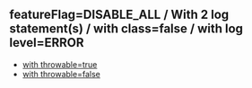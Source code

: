 ## featureFlag=DISABLE_ALL / With 2 log statement(s) / with class=false / with log level=ERROR

* [with throwable=true](throwable-true/index.md)
* [with throwable=false](throwable-false/index.md)


